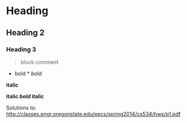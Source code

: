 # Heading 

## Heading 2

### Heading 3

> block comment

* bold *
*bold*

**italic**

**italic _bold_ italic**


Solutions to: 
http://classes.engr.oregonstate.edu/eecs/spring2014/cs534/hws/p1.pdf
